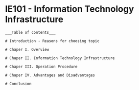 # IE101 - Information Technology Infrastructure

```
___Table of contents___

# Introduction - Reasons for choosing topic

# Chaper I. Overview

# Chaper II. Information Technology Infrastructure

# Chaper III. Operation Procedure

# Chaper IV. Advantages and Disadvantages

# Conclusion
```
